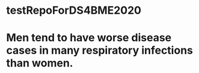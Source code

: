 # testRepoForDS4BME2020
# Men tend to have worse disease cases in many respiratory infections than women.
